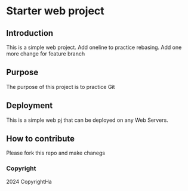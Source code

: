 # Starter web project

## Introduction
This is a simple web project. Add oneline to practice rebasing. Add one more change for feature branch

## Purpose 
The purpose of this project is to practice Git

## Deployment
This is a simple web pj that can be deployed on any Web Servers.

## How to contribute
Please fork this repo and make chanegs

### Copyright
2024 CopyrightHa
